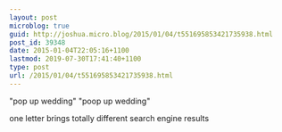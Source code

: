 ```yaml
---
layout: post
microblog: true
guid: http://joshua.micro.blog/2015/01/04/t551695853421735938.html
post_id: 39348
date: 2015-01-04T22:05:16+1100
lastmod: 2019-07-30T17:41:40+1100
type: post
url: /2015/01/04/t551695853421735938.html
---
```

"pop up wedding"
"poop up wedding"

one letter brings totally different search engine results
